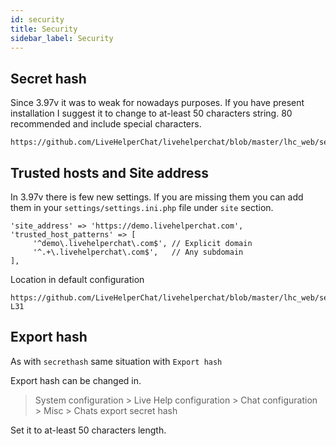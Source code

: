 ```yaml
---
id: security
title: Security
sidebar_label: Security
---
```


## Secret hash

Since 3.97v it was to weak for nowadays purposes. If you have present installation I suggest it to change to at-least 50 characters string. 80 recommended and include special characters.

```
https://github.com/LiveHelperChat/livehelperchat/blob/master/lhc_web/settings/settings.ini.default.php#L12
```

## Trusted hosts and Site address

In 3.97v there is few new settings. If you are missing them you can add them in your `settings/settings.ini.php` file under `site` section.

```shell
'site_address' => 'https://demo.livehelperchat.com',
'trusted_host_patterns' => [
     '^demo\.livehelperchat\.com$', // Explicit domain
     '^.+\.livehelperchat\.com$',   // Any subdomain
],
```

Location in default configuration

```
https://github.com/LiveHelperChat/livehelperchat/blob/master/lhc_web/settings/settings.ini.default.php#L29-L31
```

## Export hash

As with `secrethash` same situation with `Export hash`

Export hash can be changed in.

> System configuration > Live Help configuration > Chat configuration > Misc > Chats export secret hash

Set it to at-least 50 characters length.